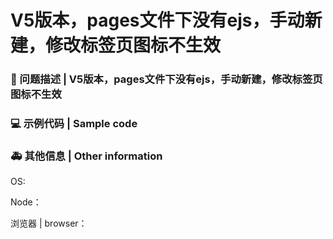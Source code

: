 # V5版本，pages文件下没有ejs，手动新建，修改标签页图标不生效

### 🧐 问题描述 | V5版本，pages文件下没有ejs，手动新建，修改标签页图标不生效

<!--
V5版本，pages文件下没有ejs，手动新建，修改标签页图标不生效，看打包出来的html中也没有写入
-->

### 💻 示例代码 | Sample code

<!--
一个最小可重现的代码，让开发者可以快速的定位问题
A minimal reproducible code that allows developers to quickly locate problems
-->

### 🚑 其他信息 | Other information

<!--
如截图等其他信息可以贴在这里
Other information such as screenshots can be posted here
-->

OS:

Node：

浏览器 | browser：
